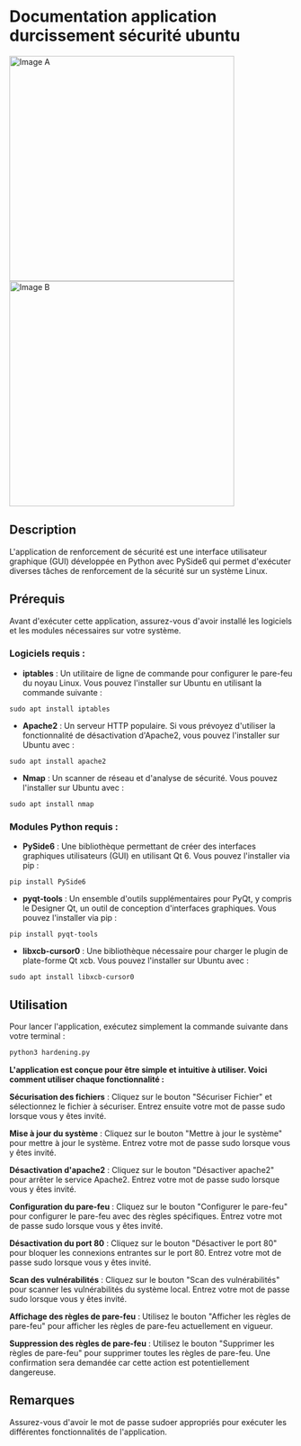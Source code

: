 # Documentation application durcissement sécurité ubuntu
<img src="https://github.com/CatharsisCoding/Python-Hardening-framatome/assets/97361977/002b785d-1a1b-4475-aced-ce47b6a506a3" alt="Image A" width="400" style="margin-right: 20px;"> <img src="https://github.com/CatharsisCoding/Python-Hardening-framatome/assets/97361977/e17b5503-70a8-420e-b093-b56d9841ca4a" alt="Image B" width="400">


## Description
L'application de renforcement de sécurité est une interface utilisateur graphique (GUI) développée en Python avec PySide6 qui permet d'exécuter diverses tâches de renforcement de la sécurité sur un système Linux.


## Prérequis

Avant d'exécuter cette application, assurez-vous d'avoir installé les logiciels et les modules nécessaires sur votre système.

### Logiciels requis :

- **iptables** : Un utilitaire de ligne de commande pour configurer le pare-feu du noyau Linux. Vous pouvez l'installer sur Ubuntu en utilisant la commande suivante :
```
sudo apt install iptables
```

- **Apache2** : Un serveur HTTP populaire. Si vous prévoyez d'utiliser la fonctionnalité de désactivation d'Apache2, vous pouvez l'installer sur Ubuntu avec :
```
sudo apt install apache2
```

- **Nmap** : Un scanner de réseau et d'analyse de sécurité. Vous pouvez l'installer sur Ubuntu avec :
```
sudo apt install nmap
```

### Modules Python requis :

- **PySide6** : Une bibliothèque permettant de créer des interfaces graphiques utilisateurs (GUI) en utilisant Qt 6. Vous pouvez l'installer via pip :
```
pip install PySide6
```


- **pyqt-tools** : Un ensemble d'outils supplémentaires pour PyQt, y compris le Designer Qt, un outil de conception d'interfaces graphiques. Vous pouvez l'installer via pip :
```
pip install pyqt-tools
```
- **libxcb-cursor0** : Une bibliothèque nécessaire pour charger le plugin de plate-forme Qt xcb. Vous pouvez l'installer sur Ubuntu avec :
```
sudo apt install libxcb-cursor0

```


## Utilisation
Pour lancer l'application, exécutez simplement la commande suivante dans votre terminal :

```bash
python3 hardening.py
```
**L'application est conçue pour être simple et intuitive à utiliser. Voici comment utiliser chaque fonctionnalité :**

**Sécurisation des fichiers** : Cliquez sur le bouton "Sécuriser Fichier" et sélectionnez le fichier à sécuriser. Entrez ensuite votre mot de passe sudo lorsque vous y êtes invité.

**Mise à jour du système** : Cliquez sur le bouton "Mettre à jour le système" pour mettre à jour le système. Entrez votre mot de passe sudo lorsque vous y êtes invité.

**Désactivation d'apache2** : Cliquez sur le bouton "Désactiver apache2" pour arrêter le service Apache2. Entrez votre mot de passe sudo lorsque vous y êtes invité.

**Configuration du pare-feu** : Cliquez sur le bouton "Configurer le pare-feu" pour configurer le pare-feu avec des règles spécifiques. Entrez votre mot de passe sudo lorsque vous y êtes invité.

**Désactivation du port 80** : Cliquez sur le bouton "Désactiver le port 80" pour bloquer les connexions entrantes sur le port 80. Entrez votre mot de passe sudo lorsque vous y êtes invité.

**Scan des vulnérabilités** : Cliquez sur le bouton "Scan des vulnérabilités" pour scanner les vulnérabilités du système local. Entrez votre mot de passe sudo lorsque vous y êtes invité.

**Affichage des règles de pare-feu** : Utilisez le bouton "Afficher les règles de pare-feu" pour afficher les règles de pare-feu actuellement en vigueur.

**Suppression des règles de pare-feu** : Utilisez le bouton "Supprimer les règles de pare-feu" pour supprimer toutes les règles de pare-feu. Une confirmation sera demandée car cette action est potentiellement dangereuse.


## Remarques
Assurez-vous d'avoir le mot de passe sudoer appropriés pour exécuter les différentes fonctionnalités de l'application.
